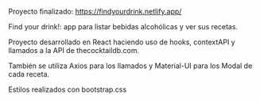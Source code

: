 Proyecto finalizado: https://findyourdrink.netlify.app/

Find your drink!: app para listar bebidas alcohólicas y ver sus recetas.

Proyecto desarrollado en React haciendo uso de hooks, contextAPI y llamados a la API de thecocktaildb.com.

También se utiliza Axios para los llamados y Material-UI para los Modal de cada receta.

Estilos realizados con bootstrap.css
